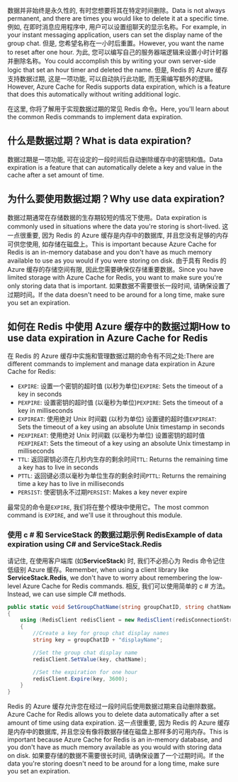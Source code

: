 <span data-ttu-id="a91fe-101">数据并非始终是永久性的, 有时您想要将其在特定时间删除。</span><span class="sxs-lookup"><span data-stu-id="a91fe-101">Data is not always permanent, and there are times you would like to delete it at a specific time.</span></span> <span data-ttu-id="a91fe-102">例如, 在即时消息应用程序中, 用户可以设置组聊天的显示名称。</span><span class="sxs-lookup"><span data-stu-id="a91fe-102">For example, in your instant messaging application, users can set the display name of the group chat.</span></span> <span data-ttu-id="a91fe-103">但是, 您希望名称在一小时后重置。</span><span class="sxs-lookup"><span data-stu-id="a91fe-103">However, you want the name to reset after one hour.</span></span> <span data-ttu-id="a91fe-104">为此, 您可以编写自己的服务器端逻辑来设置小时计时器并删除名称。</span><span class="sxs-lookup"><span data-stu-id="a91fe-104">You could accomplish this by writing your own server-side logic that set an hour timer and deleted the name.</span></span> <span data-ttu-id="a91fe-105">但是, Redis 的 Azure 缓存支持数据过期, 这是一项功能, 可以自动执行此功能, 而无需编写额外的逻辑。</span><span class="sxs-lookup"><span data-stu-id="a91fe-105">However, Azure Cache for Redis supports data expiration, which is a feature that does this automatically without writing additional logic.</span></span>

<span data-ttu-id="a91fe-106">在这里, 你将了解用于实现数据过期的常见 Redis 命令。</span><span class="sxs-lookup"><span data-stu-id="a91fe-106">Here, you'll learn about the common Redis commands to implement data expiration.</span></span>

## <a name="what-is-data-expiration"></a><span data-ttu-id="a91fe-107">什么是数据过期？</span><span class="sxs-lookup"><span data-stu-id="a91fe-107">What is data expiration?</span></span>

<span data-ttu-id="a91fe-108">数据过期是一项功能, 可在设定的一段时间后自动删除缓存中的密钥和值。</span><span class="sxs-lookup"><span data-stu-id="a91fe-108">Data expiration is a feature that can automatically delete a key and value in the cache after a set amount of time.</span></span>

## <a name="why-use-data-expiration"></a><span data-ttu-id="a91fe-109">为什么要使用数据过期？</span><span class="sxs-lookup"><span data-stu-id="a91fe-109">Why use data expiration?</span></span>

<span data-ttu-id="a91fe-110">数据过期通常在存储数据的生存期较短的情况下使用。</span><span class="sxs-lookup"><span data-stu-id="a91fe-110">Data expiration is commonly used in situations where the data you're storing is short-lived.</span></span>  <span data-ttu-id="a91fe-111">这一点很重要, 因为 Redis 的 Azure 缓存是内存中的数据库, 并且您没有足够的内存可供您使用, 如存储在磁盘上。</span><span class="sxs-lookup"><span data-stu-id="a91fe-111">This is important because Azure Cache for Redis is an in-memory database and you don't have as much memory available to use as you would if you were storing on disk.</span></span> <span data-ttu-id="a91fe-112">由于具有 Redis 的 Azure 缓存的存储空间有限, 因此您需要确保仅存储重要数据。</span><span class="sxs-lookup"><span data-stu-id="a91fe-112">Since you have limited storage with Azure Cache for Redis, you want to make sure you're only storing data that is important.</span></span> <span data-ttu-id="a91fe-113">如果数据不需要很长一段时间, 请确保设置了过期时间。</span><span class="sxs-lookup"><span data-stu-id="a91fe-113">If the data doesn't need to be around for a long time, make sure you set an expiration.</span></span>

## <a name="how-to-use-data-expiration-in-azure-cache-for-redis"></a><span data-ttu-id="a91fe-114">如何在 Redis 中使用 Azure 缓存中的数据过期</span><span class="sxs-lookup"><span data-stu-id="a91fe-114">How to use data expiration in Azure Cache for Redis</span></span>

<span data-ttu-id="a91fe-115">在 Redis 的 Azure 缓存中实施和管理数据过期的命令有不同之处:</span><span class="sxs-lookup"><span data-stu-id="a91fe-115">There are different commands to implement and manage data expiration in Azure Cache for Redis:</span></span>

- <span data-ttu-id="a91fe-116">`EXPIRE`: 设置一个密钥的超时值 (以秒为单位)</span><span class="sxs-lookup"><span data-stu-id="a91fe-116">`EXPIRE`: Sets the timeout of a key in seconds</span></span>
- <span data-ttu-id="a91fe-117">`PEXPIRE`: 设置密钥的超时值 (以毫秒为单位)</span><span class="sxs-lookup"><span data-stu-id="a91fe-117">`PEXPIRE`: Sets the timeout of a key in milliseconds</span></span>
- <span data-ttu-id="a91fe-118">`EXPIREAT`: 使用绝对 Unix 时间戳 (以秒为单位) 设置键的超时值</span><span class="sxs-lookup"><span data-stu-id="a91fe-118">`EXPIREAT`: Sets the timeout of a key using an absolute Unix timestamp in seconds</span></span>
- <span data-ttu-id="a91fe-119">`PEXPIREAT`: 使用绝对 Unix 时间戳 (以毫秒为单位) 设置密钥的超时值</span><span class="sxs-lookup"><span data-stu-id="a91fe-119">`PEXPIREAT`: Sets the timeout of a key using an absolute Unix timestamp in milliseconds</span></span>
- <span data-ttu-id="a91fe-120">`TTL`: 返回密钥必须在几秒内生存的剩余时间</span><span class="sxs-lookup"><span data-stu-id="a91fe-120">`TTL`: Returns the remaining time a key has to live in seconds</span></span>
- <span data-ttu-id="a91fe-121">`PTTL`: 返回键必须以毫秒为单位生存的剩余时间</span><span class="sxs-lookup"><span data-stu-id="a91fe-121">`PTTL`: Returns the remaining time a key has to live in milliseconds</span></span>
- <span data-ttu-id="a91fe-122">`PERSIST`: 使密钥永不过期</span><span class="sxs-lookup"><span data-stu-id="a91fe-122">`PERSIST`: Makes a key never expire</span></span>

<span data-ttu-id="a91fe-123">最常见的命令是`EXPIRE`, 我们将在整个模块中使用它。</span><span class="sxs-lookup"><span data-stu-id="a91fe-123">The most common command is `EXPIRE`, and we'll use it throughout this module.</span></span>

### <a name="example-of-data-expiration-using-c-and-servicestackredis"></a><span data-ttu-id="a91fe-124">使用 c # 和 ServiceStack 的数据过期示例 Redis</span><span class="sxs-lookup"><span data-stu-id="a91fe-124">Example of data expiration using C# and ServiceStack.Redis</span></span>

<span data-ttu-id="a91fe-125">请记住, 在使用客户端库 (如**ServiceStack**) 时, 我们不必担心为 Redis 命令记住低级别 Azure 缓存。</span><span class="sxs-lookup"><span data-stu-id="a91fe-125">Remember, when using a client library like **ServiceStack.Redis**, we don't have to worry about remembering the low-level Azure Cache for Redis commands.</span></span> <span data-ttu-id="a91fe-126">相反, 我们可以使用简单的 c # 方法。</span><span class="sxs-lookup"><span data-stu-id="a91fe-126">Instead, we can use simple C# methods.</span></span>

```csharp
public static void SetGroupChatName(string groupChatID, string chatName)
{
    using (RedisClient redisClient = new RedisClient(redisConnectionString))
    {
        //Create a key for group chat display names
        string key = groupChatID + "displayName";

        //Set the group chat display name
        redisClient.SetValue(key, chatName);

        //Set the expiration for one hour
        redisClient.Expire(key, 3600);
    }
}
```

<span data-ttu-id="a91fe-127">Redis 的 Azure 缓存允许您在经过一段时间后使用数据过期来自动删除数据。</span><span class="sxs-lookup"><span data-stu-id="a91fe-127">Azure Cache for Redis allows you to delete data automatically after a set amount of time using data expiration.</span></span> <span data-ttu-id="a91fe-128">这一点很重要, 因为 Redis 的 Azure 缓存是内存中的数据库, 并且您没有像将数据存储在磁盘上那样多的可用内存。</span><span class="sxs-lookup"><span data-stu-id="a91fe-128">This is important because Azure Cache for Redis is an in-memory database, and you don't have as much memory available as you would with storing data on disk.</span></span> <span data-ttu-id="a91fe-129">如果要存储的数据不需要很长时间, 请确保设置了一个过期时间。</span><span class="sxs-lookup"><span data-stu-id="a91fe-129">If the data you're storing doesn't need to be around for a long time, make sure you set an expiration.</span></span>